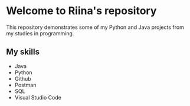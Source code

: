 # Welcome to Riina's repository 

This repository demonstrates some of my Python and Java projects from my studies in programming. 

## My skills
- Java
- Python
- Github
- Postman
- SQL
- Visual Studio Code








